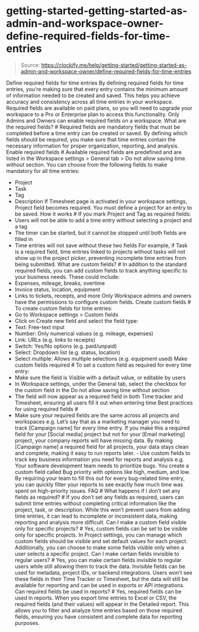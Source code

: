 # getting-started-getting-started-as-admin-and-workspace-owner-define-required-fields-for-time-entries

> Source: https://clockify.me/help/getting-started/getting-started-as-admin-and-workspace-owner/define-required-fields-for-time-entries

Define required fields for time entries
By defining required fields for time entries, you’re making sure that every entry contains the minimum amount of information needed to be created and saved. This helps you achieve accuracy and consistency across all time entries in your workspace.
Required fields are available on paid plans, so you will need to upgrade your workspace to a Pro or Enterprise plan to access this functionality.
Only Admins and Owners can enable required fields on a workspace.
What are the required fields? #
Required fields are mandatory fields that must be completed before a time entry can be created or saved. By defining which fields should be required, you make sure that time entries contain the necessary information for proper organization, reporting, and analysis.
Enable required fields #
Available required fields are predefined and are listed in the Workspace settings > General tab > Do not allow saving time without section.
You can choose from the following fields to make mandatory for all time entries:
- Project
- Task
- Tag
- Description
If Timesheet page is activated in your workspace settings, Project field becomes required. You must define a project for an entry to be saved.
How it works #
If you mark Project and Tag as required fields:
- Users will not be able to add a time entry without selecting a project and a tag
- The timer can be started, but it cannot be stopped until both fields are filled in
- Time entries will not save without these two fields
For example, if Task is a required field, time entries linked to projects without tasks will not show up in the project picker, preventing incomplete time entries from being submitted.
What are custom fields? #
In addition to the standard required fields, you can add custom fields to track anything specific to your business needs.
These could include:
- Expenses, mileage, breaks, overtime
- Invoice status, location, equipment
- Links to tickets, receipts, and more
Only Workspace admins and owners have the permissions to configure custom fields.
Create custom fields #
To create custom fields for time entries:
- Go to Workspace settings > Custom fields
- Click on Create new field and select the field type:
- Text: Free-text input
- Number: Only numerical values (e.g. mileage, expenses)
- Link: URLs (e.g. links to receipts)
- Switch: Yes/No options (e.g. paid/unpaid)
- Select: Dropdown list (e.g. status, location)
- Select multiple: Allows multiple selections (e.g. equipment used)
Make custom fields required #
To set a custom field as required for every time entry:
- Make sure the field is Visible with a default value, or editable by users
- In Workspace settings, under the General tab, select the checkbox for the custom field in the Do not allow saving time without section
- The field will now appear as a required field in both Time tracker and Timesheet, ensuring all users fill it out when entering time
Best practices for using required fields #
- Make sure your required fields are the same across all projects and workspaces
e.g. Let’s say that as a marketing manager you need to track [Campaign name] for every time entry. If you make this a required field for your [Social media] project but not for your [Email marketing] project, your company reports will have missing data. By making [Campaign name] a required field for all projects, your data stays clean and complete, making it easy to run reports later. - Use custom fields to track key business information you need for reports and analysis
e.g. Your software development team needs to prioritize bugs. You create a custom field called Bug priority with options like high, medium, and low. By requiring your team to fill this out for every bug-related time entry, you can quickly filter your reports to see exactly how much time was spent on high-priority issues.
FAQ #
What happens if I don’t set any fields as required? #
If you don’t set any fields as required, users can submit time entries without completing critical information like the project, task, or description. While this won’t prevent users from adding time entries, it can lead to incomplete or inconsistent data, making reporting and analysis more difficult.
Can I make a custom field visible only for specific projects? #
Yes, custom fields can be set to be visible only for specific projects. In Project settings, you can manage which custom fields should be visible and set default values for each project. Additionally, you can choose to make some fields visible only when a user selects a specific project.
Can I make certain fields invisible to regular users? #
Yes, you can make certain fields invisible to regular users while still allowing them to track the data. Invisible fields can be used for metadata, project IDs, or backend integrations. Users won’t see these fields in their Time Tracker or Timesheet, but the data will still be available for reporting and can be used in exports or API integrations.
Can required fields be used in reports? #
Yes, required fields can be used in reports. When you export time entries to Excel or CSV, the required fields (and their values) will appear in the Detailed report. This allows you to filter and analyze time entries based on those required fields, ensuring you have consistent and complete data for reporting purposes.